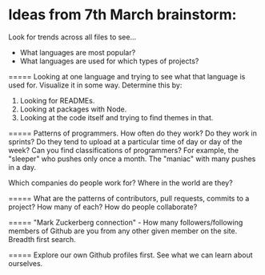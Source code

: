 # Ideas from 7th March brainstorm:

Look for trends across all files to see...
- What languages are most popular?
- What languages are used for which types of projects?

\=\=\=\=\=
Looking at one language and trying to see what that language is used for. Visualize it in some way.
Determine this by:
1. Looking for READMEs.
2. Looking at packages with Node.
3. Looking at the code itself and trying to find themes in that.

\=\=\=\=\=
Patterns of programmers. How often do they work? Do they work in sprints? Do they tend to upload at a particular time of day or day of the week?
Can you find classifications of programmers? For example, the "sleeper" who pushes only once a month. The "maniac" with many pushes in a day.

Which companies do people work for? Where in the world are they?

\=\=\=\=\=
What are the patterns of contributors, pull requests, commits to a project? How many of each?
How do people collaborate?

\=\=\=\=\=
"Mark Zuckerberg connection" - How many followers/following members of Github are you from any other given member on the site. Breadth first search.

\=\=\=\=\=
Explore our own Github profiles first. See what we can learn about ourselves.
